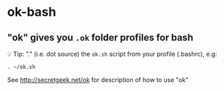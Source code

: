 ﻿# ok-bash

## "ok" gives you `.ok` folder profiles for bash

💡 Tip: "." (i.e. dot source) the `ok.sh` script from your profile (.bashrc), e.g:

    . ~/ok.sh

See <http://secretgeek.net/ok> for description of how to use "ok"


 
